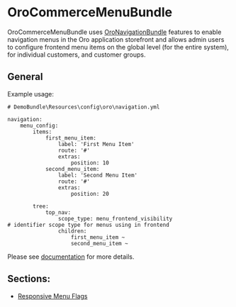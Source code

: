 # OroCommerceMenuBundle

OroCommerceMenuBundle uses [OroNavigationBundle](https://github.com/oroinc/platform/tree/master/src/Oro/Bundle/NavigationBundle) features to enable navigation menus in the Oro application storefront and allows admin users to configure frontend menu items on the global level (for the entire system), for individual customers, and customer groups.

## General

Example usage:

```
# DemoBundle\Resources\config\oro\navigation.yml

navigation:
    menu_config:
        items:
            first_menu_item:
                label: 'First Menu Item'
                route: '#'
                extras:
                    position: 10
            second_menu_item:
                label: 'Second Menu Item'
                route: '#'
                extras:
                    position: 20

        tree:
            top_nav:
                scope_type: menu_frontend_visibility                    # identifier scope type for menus using in frontend
                children:
                    first_menu_item ~
                    second_menu_item ~
```

Please see [documentation](https://github.com/orocrm/platform/tree/master/src/Oro/Bundle/NavigationBundle/README.md) for more details.

## Sections:

* [Responsive Menu Flags](https://github.com/oroinc/customer-portal/blob/master/src/Oro/Bundle/CommerceMenuBundle/Resources/doc/responsive-menu-flags.md)
